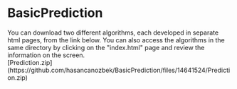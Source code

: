 <h1>BasicPrediction</h1>
You can download two different algorithms, each developed in separate html pages, from the link below. 
You can also access the algorithms in the same directory by clicking on the "index.html" page and review the information on the screen.
<br>
[Prediction.zip](https://github.com/hasancanozbek/BasicPrediction/files/14641524/Prediction.zip)
